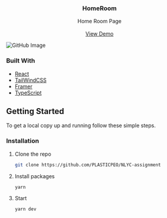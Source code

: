 <p align="center">

  <h3 align="center">HomeRoom</h3>

  <p align="center">
    Home Room Page
    <br />
    <br />
    <a href="https://roompg.netlify.app/">View Demo</a>
  </p>
</p>

![GitHub Image](https://imgur.com/SwIqIgQ)

### Built With

- [React](https://react.dev/)
- [TailWindCSS](https://tailwindcss.com/)
- [Framer](https://www.framer.com/motion/)
- [TypeScript](https://www.typescriptlang.org/)

## Getting Started

To get a local copy up and running follow these simple steps.

### Installation

1. Clone the repo
   ```sh
   git clone https://github.com/PLASTICPEO/NLYC-assignment
   ```
2. Install packages
   ```sh
   yarn
   ```
3. Start
   ```sh
   yarn dev
   ```
